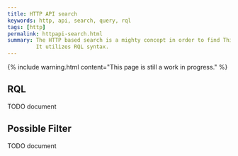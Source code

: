 ```yaml
---
title: HTTP API search
keywords: http, api, search, query, rql
tags: [http]
permalink: httpapi-search.html
summary: The HTTP based search is a mighty concept in order to find Things based on their meta and state data. 
         It utilizes RQL syntax.
---
```


{% include warning.html content="This page is still a work in progress." %}

## RQL

TODO document

## Possible Filter

TODO document
